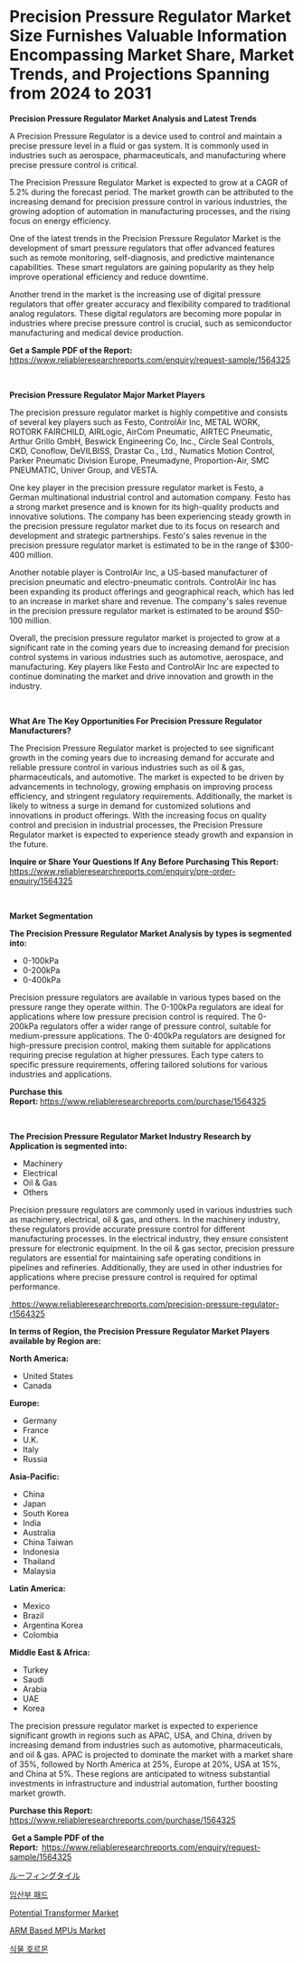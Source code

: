 <p><h1>Precision Pressure Regulator Market Size Furnishes Valuable Information Encompassing Market Share, Market Trends, and Projections Spanning from 2024 to 2031</h1></p><p><strong>Precision Pressure Regulator Market Analysis and Latest Trends</strong></p>
<p><p>A Precision Pressure Regulator is a device used to control and maintain a precise pressure level in a fluid or gas system. It is commonly used in industries such as aerospace, pharmaceuticals, and manufacturing where precise pressure control is critical.</p><p>The Precision Pressure Regulator Market is expected to grow at a CAGR of 5.2% during the forecast period. The market growth can be attributed to the increasing demand for precision pressure control in various industries, the growing adoption of automation in manufacturing processes, and the rising focus on energy efficiency.</p><p>One of the latest trends in the Precision Pressure Regulator Market is the development of smart pressure regulators that offer advanced features such as remote monitoring, self-diagnosis, and predictive maintenance capabilities. These smart regulators are gaining popularity as they help improve operational efficiency and reduce downtime.</p><p>Another trend in the market is the increasing use of digital pressure regulators that offer greater accuracy and flexibility compared to traditional analog regulators. These digital regulators are becoming more popular in industries where precise pressure control is crucial, such as semiconductor manufacturing and medical device production.</p></p>
<p><strong>Get a Sample PDF of the Report:&nbsp;</strong> <a href="https://www.reliableresearchreports.com/enquiry/request-sample/1564325">https://www.reliableresearchreports.com/enquiry/request-sample/1564325</a></p>
<p>&nbsp;</p>
<p><strong>Precision Pressure Regulator Major Market Players</strong></p>
<p><p>The precision pressure regulator market is highly competitive and consists of several key players such as Festo, ControlAir Inc, METAL WORK, ROTORK FAIRCHILD, AIRLogic, AirCom Pneumatic, AIRTEC Pneumatic, Arthur Grillo GmbH, Beswick Engineering Co, Inc., Circle Seal Controls, CKD, Conoflow, DeVILBISS, Drastar Co., Ltd., Numatics Motion Control, Parker Pneumatic Division Europe, Pneumadyne, Proportion-Air, SMC PNEUMATIC, Univer Group, and VESTA.</p><p>One key player in the precision pressure regulator market is Festo, a German multinational industrial control and automation company. Festo has a strong market presence and is known for its high-quality products and innovative solutions. The company has been experiencing steady growth in the precision pressure regulator market due to its focus on research and development and strategic partnerships. Festo's sales revenue in the precision pressure regulator market is estimated to be in the range of $300-400 million.</p><p>Another notable player is ControlAir Inc, a US-based manufacturer of precision pneumatic and electro-pneumatic controls. ControlAir Inc has been expanding its product offerings and geographical reach, which has led to an increase in market share and revenue. The company's sales revenue in the precision pressure regulator market is estimated to be around $50-100 million.</p><p>Overall, the precision pressure regulator market is projected to grow at a significant rate in the coming years due to increasing demand for precision control systems in various industries such as automotive, aerospace, and manufacturing. Key players like Festo and ControlAir Inc are expected to continue dominating the market and drive innovation and growth in the industry.</p></p>
<p>&nbsp;</p>
<p><strong>What Are The Key Opportunities For Precision Pressure Regulator Manufacturers?</strong></p>
<p><p>The Precision Pressure Regulator market is projected to see significant growth in the coming years due to increasing demand for accurate and reliable pressure control in various industries such as oil & gas, pharmaceuticals, and automotive. The market is expected to be driven by advancements in technology, growing emphasis on improving process efficiency, and stringent regulatory requirements. Additionally, the market is likely to witness a surge in demand for customized solutions and innovations in product offerings. With the increasing focus on quality control and precision in industrial processes, the Precision Pressure Regulator market is expected to experience steady growth and expansion in the future.</p></p>
<p><strong>Inquire or Share Your Questions If Any Before Purchasing This Report:</strong> <a href="https://www.reliableresearchreports.com/enquiry/pre-order-enquiry/1564325">https://www.reliableresearchreports.com/enquiry/pre-order-enquiry/1564325</a></p>
<p>&nbsp;</p>
<p><strong>Market Segmentation</strong></p>
<p><strong>The Precision Pressure Regulator Market Analysis by types is segmented into:</strong></p>
<p><ul><li>0-100kPa</li><li>0-200kPa</li><li>0-400kPa</li></ul></p>
<p><p>Precision pressure regulators are available in various types based on the pressure range they operate within. The 0-100kPa regulators are ideal for applications where low pressure precision control is required. The 0-200kPa regulators offer a wider range of pressure control, suitable for medium-pressure applications. The 0-400kPa regulators are designed for high-pressure precision control, making them suitable for applications requiring precise regulation at higher pressures. Each type caters to specific pressure requirements, offering tailored solutions for various industries and applications.</p></p>
<p><strong>Purchase this Report:&nbsp;</strong><a href="https://www.reliableresearchreports.com/purchase/1564325">https://www.reliableresearchreports.com/purchase/1564325</a></p>
<p>&nbsp;</p>
<p><strong>The Precision Pressure Regulator Market Industry Research by Application is segmented into:</strong></p>
<p><ul><li>Machinery</li><li>Electrical</li><li>Oil & Gas</li><li>Others</li></ul></p>
<p><p>Precision pressure regulators are commonly used in various industries such as machinery, electrical, oil & gas, and others. In the machinery industry, these regulators provide accurate pressure control for different manufacturing processes. In the electrical industry, they ensure consistent pressure for electronic equipment. In the oil & gas sector, precision pressure regulators are essential for maintaining safe operating conditions in pipelines and refineries. Additionally, they are used in other industries for applications where precise pressure control is required for optimal performance.</p></p>
<p><a href="https://www.reliableresearchreports.com/precision-pressure-regulator-r1564325">&nbsp;https://www.reliableresearchreports.com/precision-pressure-regulator-r1564325</a></p>
<p><strong>In terms of Region, the Precision Pressure Regulator Market Players available by Region are:</strong></p>
<p>
    <p> <strong> North America: </strong>
        <ul>
            <li>United States</li>
            <li>Canada</li>
        </ul>
        </p> 
    <p> <strong> Europe: </strong>
        <ul>
            <li>Germany</li>
            <li>France</li>
            <li>U.K.</li>
            <li>Italy</li>
            <li>Russia</li>
        </ul>
        </p> 
    <p> <strong> Asia-Pacific: </strong>
        <ul>
            <li>China</li>
            <li>Japan</li>
            <li>South Korea</li>
            <li>India</li>
            <li>Australia</li>
            <li>China Taiwan</li>
            <li>Indonesia</li>
            <li>Thailand</li>
            <li>Malaysia</li>
        </ul>
        </p> 
    <p> <strong> Latin America: </strong>
        <ul>
            <li>Mexico</li>
            <li>Brazil</li>
            <li>Argentina Korea</li>
            <li>Colombia</li>
        </ul>
        </p> 
    <p> <strong> Middle East & Africa: </strong>
        <ul>
            <li>Turkey</li>
            <li>Saudi</li>
            <li>Arabia</li>
            <li>UAE</li>
            <li>Korea</li>
        </ul>
    </p>
    </p>
<p><p>The precision pressure regulator market is expected to experience significant growth in regions such as APAC, USA, and China, driven by increasing demand from industries such as automotive, pharmaceuticals, and oil & gas. APAC is projected to dominate the market with a market share of 35%, followed by North America at 25%, Europe at 20%, USA at 15%, and China at 5%. These regions are anticipated to witness substantial investments in infrastructure and industrial automation, further boosting market growth.</p></p>
<p><strong>Purchase this Report: </strong><a href="https://www.reliableresearchreports.com/purchase/1564325">https://www.reliableresearchreports.com/purchase/1564325</a></p>
<p>&nbsp;<strong>Get a Sample PDF of the Report:&nbsp;&nbsp;</strong><a href="https://www.reliableresearchreports.com/enquiry/request-sample/1564325">https://www.reliableresearchreports.com/enquiry/request-sample/1564325</a></p>
<p><strong></strong></p>
<p><p><a href="https://medium.com/@kaiyohnson76845/%E5%B1%8B%E6%A0%B9%E7%93%A6%E5%B8%82%E5%A0%B4-%E7%A8%AE%E9%A1%9E-%E7%94%A8%E9%80%94-%E5%9C%B0%E7%90%86%E3%81%AB%E3%82%88%E3%82%8B%E5%8C%85%E6%8B%AC%E7%9A%84%E8%A9%95%E4%BE%A1-8c7a1669360f">ルーフィングタイル</a></p><p><a href="https://medium.com/@llanajer/%EC%82%B0%EB%AA%A8%EC%9A%A9-%ED%8C%A8%EB%93%9C-%EC%8B%9C%EC%9E%A5-%EB%B6%84%EC%84%9D-%EC%84%B8%EA%B3%84-%EC%82%B0%EC%97%85-%EC%A0%84%EB%A7%9D-%EB%B0%8F-%EC%A0%84%EB%A7%9D-2024%EB%85%84%EB%B6%80%ED%84%B0-2031%EB%85%84%EA%B9%8C%EC%A7%80-fe745863f21c">임산부 패드</a></p><p><a href="https://github.com/Angelnienowdseej3e45z3p8c/Market-Research-Report-List-2/blob/main/potential-transformer-market.md">Potential Transformer Market</a></p><p><a href="https://www.linkedin.com/pulse/arm-based-mpus-market-trends-forecast-competitive-analysis-q7krc?trackingId=NAN4848Pa1uW6uNoeExO%2Fw%3D%3D">ARM Based MPUs Market</a></p><p><a href="https://medium.com/@fabiancobuc20222022/%EC%8B%9D%EB%AC%BC-%ED%98%B8%EB%A5%B4%EB%AA%AC-%EC%8B%9C%EC%9E%A5-%EA%B7%9C%EB%AA%A8-%EB%B0%8F-%EC%8B%9C%EC%9E%A5-%EB%8F%99%ED%96%A5-%EC%99%84%EB%B2%BD%ED%95%9C-%EC%82%B0%EC%97%85-%EA%B0%9C%EC%9A%94-2024%EB%85%84%EB%B6%80%ED%84%B0-2031%EB%85%84-34683bed4672">식물 호르몬</a></p></p>